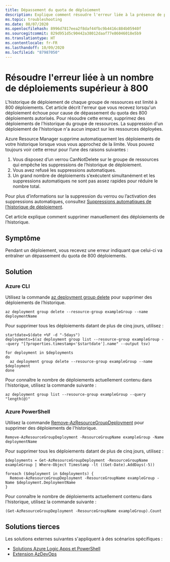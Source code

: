 ```yaml
---
title: Dépassement du quota de déploiement
description: Explique comment résoudre l'erreur liée à la présence de plus de 800 déploiements dans l'historique du groupe de ressources.
ms.topic: troubleshooting
ms.date: 08/07/2020
ms.openlocfilehash: 8996d7817eea2f8daf44fbc9b4416c884b05940f
ms.sourcegitcommit: 829d951d5c90442a38012daaf77e86046018e5b9
ms.translationtype: HT
ms.contentlocale: fr-FR
ms.lasthandoff: 10/09/2020
ms.locfileid: "87987050"
---
```

# <a name="resolve-error-when-deployment-count-exceeds-800"></a>Résoudre l'erreur liée à un nombre de déploiements supérieur à 800

L'historique de déploiement de chaque groupe de ressources est limité à 800 déploiements. Cet article décrit l'erreur que vous recevez lorsqu'un déploiement échoue pour cause de dépassement du quota des 800 déploiements autorisés. Pour résoudre cette erreur, supprimez des déploiements de l'historique du groupe de ressources. La suppression d'un déploiement de l'historique n'a aucun impact sur les ressources déployées.

Azure Resource Manager supprime automatiquement les déploiements de votre historique lorsque vous vous approchez de la limite. Vous pouvez toujours voir cette erreur pour l’une des raisons suivantes :

1. Vous disposez d’un verrou CanNotDelete sur le groupe de ressources qui empêche les suppressions de l’historique de déploiement.
1. Vous avez refusé les suppressions automatiques.
1. Un grand nombre de déploiements s’exécutent simultanément et les suppressions automatiques ne sont pas assez rapides pour réduire le nombre total.

Pour plus d’informations sur la suppression du verrou ou l’activation des suppressions automatiques, consultez [Suppressions automatiques de l’historique de déploiement](deployment-history-deletions.md).

Cet article explique comment supprimer manuellement des déploiements de l’historique.

## <a name="symptom"></a>Symptôme

Pendant un déploiement, vous recevez une erreur indiquant que celui-ci va entraîner un dépassement du quota de 800 déploiements.

## <a name="solution"></a>Solution

### <a name="azure-cli"></a>Azure CLI

Utilisez la commande [az deployment group delete](/cli/azure/group/deployment) pour supprimer des déploiements de l’historique.

```azurecli-interactive
az deployment group delete --resource-group exampleGroup --name deploymentName
```

Pour supprimer tous les déploiements datant de plus de cinq jours, utilisez :

```azurecli-interactive
startdate=$(date +%F -d "-5days")
deployments=$(az deployment group list --resource-group exampleGroup --query "[?properties.timestamp<'$startdate'].name" --output tsv)

for deployment in $deployments
do
  az deployment group delete --resource-group exampleGroup --name $deployment
done
```

Pour connaître le nombre de déploiements actuellement contenu dans l'historique, utilisez la commande suivante :

```azurecli-interactive
az deployment group list --resource-group exampleGroup --query "length(@)"
```

### <a name="azure-powershell"></a>Azure PowerShell

Utilisez la commande [Remove-AzResourceGroupDeployment](/powershell/module/az.resources/remove-azresourcegroupdeployment) pour supprimer des déploiements de l'historique.

```azurepowershell-interactive
Remove-AzResourceGroupDeployment -ResourceGroupName exampleGroup -Name deploymentName
```

Pour supprimer tous les déploiements datant de plus de cinq jours, utilisez :

```azurepowershell-interactive
$deployments = Get-AzResourceGroupDeployment -ResourceGroupName exampleGroup | Where-Object Timestamp -lt ((Get-Date).AddDays(-5))

foreach ($deployment in $deployments) {
  Remove-AzResourceGroupDeployment -ResourceGroupName exampleGroup -Name $deployment.DeploymentName
}
```

Pour connaître le nombre de déploiements actuellement contenu dans l'historique, utilisez la commande suivante :

```azurepowershell-interactive
(Get-AzResourceGroupDeployment -ResourceGroupName exampleGroup).Count
```

## <a name="third-party-solutions"></a>Solutions tierces

Les solutions externes suivantes s'appliquent à des scénarios spécifiques :

* [Solutions Azure Logic Apps et PowerShell](https://devkimchi.com/2018/05/30/managing-excessive-arm-deployment-histories-with-logic-apps/)
* [Extension AzDevOps](https://github.com/christianwaha/AzureDevOpsExtensionCleanRG)

